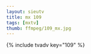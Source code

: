 ```yaml
--- 
layout: sieutv
title: mx 109
tags: [mxtv]
thumb: ffmpeg/109_mx.jpg
---
```

{% include tvadv key="109" %} 
